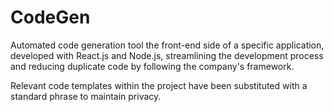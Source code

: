 # CodeGen
Automated code generation tool the front-end side of a specific application, developed with React.js and Node.js, streamlining the development process and reducing duplicate code by following the company's framework.

Relevant code templates within the project have been substituted with a standard phrase to maintain privacy.
